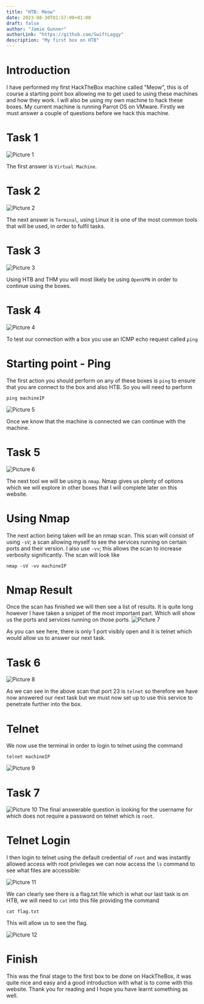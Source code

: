 ```yaml
---
title: "HTB: Meow"
date: 2023-08-30T01:57:00+01:00
draft: false
author: "Jamie Gunner"
authorLink: "https://github.com/SwiftLaggy"
description: "My first box on HTB"
---
```


# Introduction
I have performed my first HackTheBox machine called "Meow", this is of course a starting point box allowing me to get used to using these machines and how they work. I will also be using my own machine to hack these boxes. My current machine is running Parrot OS on VMware. Firstly we must answer a couple of questions before we hack this machine. 

# Task 1 
![Picture 1](../images/Task1.jpg)

The first answer is ``Virtual Machine``.

# Task 2
![Picture 2](/images/Meow/Task2.jpg)

The next answer is ``Terminal``, using Linux it is one of the most common tools that will be used, in order to fulfil tasks. 

# Task 3
![Picture 3](/images/Meow/Task3.jpg)

Using HTB and THM you will most likely be using ``OpenVPN`` in order to continue using the boxes. 

# Task 4

![Picture 4](/images/Meow/Task4.jpg)

To test our connection with a box you use an ICMP echo request called ``ping``

# Starting point - Ping
The first action you should perform on any of these boxes is  ``ping``  to ensure that you are connect to the box and also HTB. So you will need to perform
```
ping machineIP
``` 

![Picture 5](/images/Meow/Ping.png)

Once we know that the machine is connected we can continue with the machine.

# Task 5 
![Picture 6](/images/Meow/Task5.jpg)

The next tool we will be using is ``nmap``. Nmap gives us plenty of options which we will explore in other boxes that I will complete later on this website. 

# Using Nmap
The next action being taken will be an nmap scan. This scan will consist of using ``-sV``; a scan allowing myself to see the services running on certain ports and their version. I also use  ``-vv``; this allows the scan to increase verbosity significantly. The scan will look like
```
nmap -sV -vv machineIP
```

# Nmap Result
Once the scan has finished we will then see a list of results. It is quite long however I have taken a snippet of the most important part. Which will show us the ports and services running on those ports.
![Picture 7](/images/Meow/NmapResult.png)

As you can see here, there is only 1 port visibly open and it is telnet which would allow us to answer our next task.

# Task 6
![Picture 8](/images/Meow/Task6.jpg)

As we can see in the above scan that port 23 is ``telnet`` so therefore we have now answered our next task but we must now set up to use this service to penetrate further into the box. 

# Telnet
We now use the terminal in order to login to telnet using the command 
```
telnet machineIP
```

![Picture 9](/images/Meow/Telnet.png)

# Task 7
![Picture 10](/images/Meow/Task7.jpg)
The final answerable question is looking for the username for which does not require a password on telnet which is ``root``.
# Telnet Login
I then login to telnet using the default credential of ``root`` and was instantly allowed access with root privileges we can now access the ``ls`` command to see what files are accessible:

![Picture 11](/images/Meow/Ls.png)

We can clearly see there is a flag.txt file which is what our last task is on HTB, we will need to ``cat`` into this file providing the command 
```
cat flag.txt
```
This will allow us to see the flag.

![Picture 12](/images/Meow/Cat.png)

# Finish
This was the final stage to the first box to be done on HackTheBox, it was quite nice and easy and a good introduction with what is to come with this website. Thank you for reading and I hope you have learnt something as well. 
